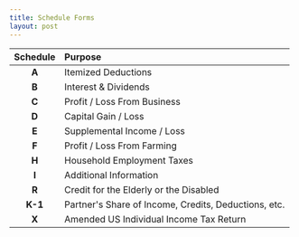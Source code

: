 ```yaml
---
title: Schedule Forms
layout: post
---
```


| Schedule | Purpose |
|:-----:|:--|
| **A** | Itemized Deductions |
| **B** | Interest & Dividends |
| **C** | Profit / Loss From Business |
| **D** | Capital Gain / Loss |
| **E** | Supplemental Income / Loss |
| **F** | Profit / Loss From Farming |
| **H** | Household Employment Taxes |
| **I** | Additional Information |
| **R** | Credit for the Elderly or the Disabled |
| **K-1** | Partner's Share of Income, Credits, Deductions, etc. |
| **X** | Amended US Individual Income Tax Return |
